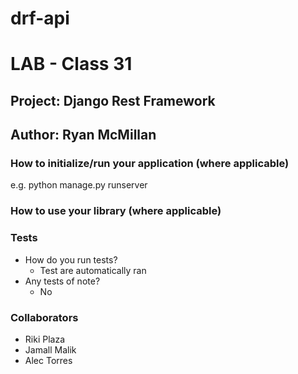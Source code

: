 # drf-api

# LAB - Class 31
## Project: Django Rest Framework
## Author: Ryan McMillan

### How to initialize/run your application (where applicable)
e.g. python manage.py runserver
### How to use your library (where applicable)
### Tests
- How do you run tests?
  - Test are automatically ran 
- Any tests of note?
  - No


### Collaborators 
- Riki Plaza
- Jamall Malik
- Alec Torres